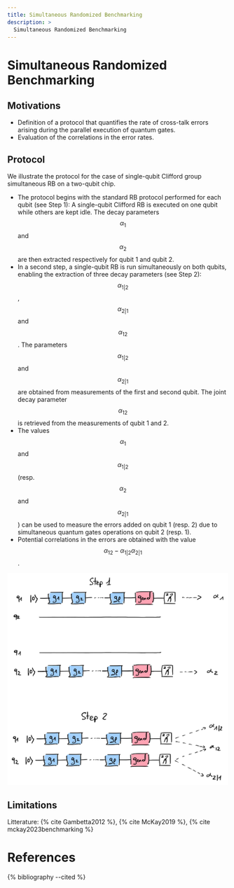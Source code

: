 ```yaml
---
title: Simultaneous Randomized Benchmarking
description: >
  Simultaneous Randomized Benchmarking
---
```


# Simultaneous Randomized Benchmarking

## Motivations
- Definition of a protocol that quantifies the rate of cross-talk errors arising during the parallel execution of quantum gates.
- Evaluation of the correlations in the error rates.

## Protocol
We illustrate the protocol for the case of single-qubit Clifford group simultaneous RB on a two-qubit chip.
- The protocol begins with the standard RB protocol performed for each qubit (see Step 1): A single-qubit Clifford RB is executed on one qubit while others are kept idle. The decay parameters $$\alpha_1$$ and $$\alpha_2$$ are then extracted respectively for qubit 1 and qubit 2. 
- In a second step, a single-qubit RB is run simultaneously on both qubits, enabling the extraction of three decay parameters (see Step 2): $$\alpha_{1 \vert 2}$$, $$\alpha_{2 \vert 1}$$ and $$\alpha_{12}$$. The parameters $$\alpha_{1 \vert 2}$$ and $$\alpha_{2 \vert 1}$$ are obtained from measurements of the first and second qubit. The joint decay parameter $$\alpha_{12}$$ is retrieved from the measurements of qubit 1 and 2.
- The values $$\alpha_{1}$$ and $$\alpha_{1 \vert 2}$$ (resp. $$\alpha_{2}$$ and $$\alpha_{2 \vert 1}$$) can be used to measure the errors added on qubit 1 (resp. 2) due to simultaneous quantum gates operations on qubit 2 (resp. 1). 
- Potential correlations in the errors are obtained with the value $$\alpha_{12} -\alpha_{1 \vert 2} \alpha_{2 \vert 1}$$.

<div class="center">
  <img src="/img/system-level-benchmark/randomized/RB-simultaneous.png" class="img-medium" alt="Quantum circuit associated to the simultaneous randomized benchmarking protocol"/>
</div>

## Limitations

<!-- Add something on the limitations -->

<!-- 
### Protocol Assumptions

- Quantum noise can be represented by a quantum operation that do not depend on the choice of the unitary.
- Quantum noise has low variations in error-rate over the gate set.
- The correlation time of the environment is much longer than the time of a single operation.
- Randomization depolarize the noise (Clifford gates have the property of depolarizing the noise). It avoids to use the self-inversion.
- The depolarization probability of $$\frac{\pi}{2}$$ pulses does not depend on the previous pulse in the calculation.
-->


Litterature: {% cite Gambetta2012 %}, {% cite McKay2019 %}, {% cite mckay2023benchmarking %}

# References

{% bibliography --cited %}